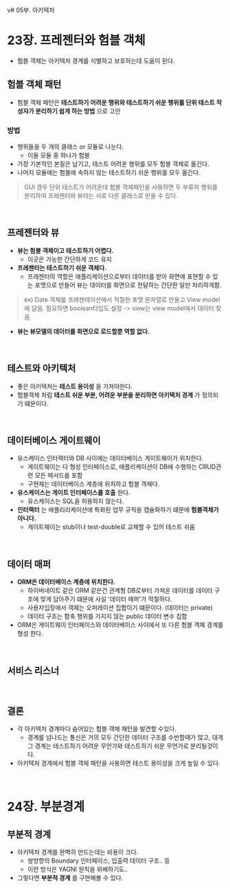 v# 05부. 아키텍처

# 23장. 프레젠터와 험블 객체
- 험블 객체는 아키텍처 경계를 식별하고 보호하는데 도움이 된다.

## 험블 객체 패턴
- 험블 객체 패턴은 **테스트하기 어려운 행위와 테스트하기 쉬운 행위를 단위 테스트 작성자가 분리하기 쉽게 하는 방법** 으로 고안
### 방법
- 행위들을 두 개의 클래스 or 모듈로 나눈다.  
  - 이들 모듈 중 하나가 험블
- 가장 기본적인 본질은 남기고, 테스트 어려운 행위를 모두 험블 객체로 옮긴다. 
- 나머지 모듈에는 험블에 속하지 않는 테스트하기 쉬운 행위를 모두 옮긴다.

> GUI 경우 단위 테스트가 어려운데 험블 객체패턴을 사용하면 두 부류의 행위를 분리하여 프레젠터와 뷰라는 서로 다른 클래스로 만들 수 있다.

<br/>

## 프레젠터와 뷰
- **뷰는 험블 객체이고 테스트하기 어렵다.**
  - 이곳은 가능한 간단하게 코드 유지
- **프레젠터는 테스트하기 쉬운 객체다.**
  - 프레젠터의 역할은 애플리케이션으로부터 데이터를 받아 화면에 표현할 수 있는 포맷으로 만들어 뷰는 데이터를 화면으로 전달하는 간단한 일만 처리하게함.
> ex) Date 객체를 프레젠테이션에서 적절한 포맷 문자열로 만들고 View model에 담음. 필요하면 boolean타입도 설정 -> view는 view model에서 데이터 찾음
- **뷰는 뷰모델의 데이터를 화면으로 로드할뿐 역할 없다.**

<br/>

## 테스트와 아키텍처
- 좋은 아키텍처는 **테스트 용이성** 을 가져야한다.
- 험블객체 처럼 **테스트 쉬운 부분, 어려운 부분을 분리하면 아키텍처 경계** 가 정의되기 떄문이다.

<br/>

## 데이터베이스 게이트웨이
- 유스케이스 인터랙터와 DB 사이에는 데이터베이스 게이트웨이가 위치한다.
  - 게이트웨이는 다   형성 인터페이스로, 애플리케이션이 DB에 수행하는 CRUD관련 모든 메서드를 포함
  - 구현체는 데이터베이스 계층에 위치하고 험블 객체다.
- **유스케이스는 게이트 인터페이스를 호출** 한다.
  - 유스케이스는 SQL을 허용하지 않는다.
- **인터랙터** 는 애플리리케이션에 특화된 업무 규칙을 캡슐화하기 떄문에 **험블객체가 아니다.**
    - 게이트웨이는 stub이나 test-double로 교체할 수 있어 테스트 쉬움

<br/>

## 데이터 매퍼
- **ORM은 데이터베이스 계층에 위치한다.**
  - 하이버네이트 같은 ORM 같은건 관계형 DB로부터 가져온 데이터를 데이터 구조에 맞게 담아주기 떄문에 사실 '데이터 매퍼'가 적절하다.
  - 사용자입장에서 객체는 오퍼레이션 집합이기 떄문이다. (데이터는 private)
  - 데이터 구조는 함축 행위를 가지지 않는 public 데이터 변수 집합
- ORM은 게이트웨이 인터페이스와 데이터베이스 사이에서 또 다른 험블 객체 경계를 형성 한다.

<br/>

## 서비스 리스너

<br/>

## 결론
- 각 아키텍처 경계마다 숨어있는 험블 객체 패턴을 발견할 수있다.
  - 경계를 넘나드는 통신은 거의 모두 간단한 데이터 구조를 수반할때가 많고, 대개 그 경계는 테스트하기 어려운 무언가와 테스트하기 쉬운 무언가로 분리될것이다.
- 아키텍처 경계에서 험블 객체 패턴을 사용하면 테스트 용이성을 크게 높일 수 있다.

<br/>

# 24장. 부분경계
## 부분적 경계
- 아키텍처 경계를 완벽히 만드는데는 비용이 크다.
  - 쌍방향의 Boundary 인터페이스, 입출력 데이터 구조.. 등
  - 이런 방식은 YAGNI 원칙을 위배하기도..  
- 그렇다면 **부분적 경계** 를 구현해볼 수 있다.

